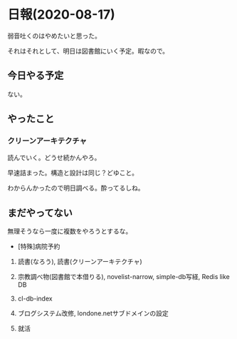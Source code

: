 # 日報(2020-08-17)

弱音吐くのはやめたいと思った。

それはそれとして、明日は図書館にいく予定。暇なので。

## 今日やる予定

ない。

## やったこと

### クリーンアーキテクチャ

読んでいく。どうせ続かんやろ。

早速詰まった。構造と設計は同じ？どゆこと。

わからんかったので明日調べる。酔ってるしね。

## まだやってない

無理そうなら一度に複数をやろうとするな。

* [特殊]病院予約

1. 読書(なろう), 読書(クリーンアーキテクチャ)

2. 宗教調べ物(図書館で本借りる), novelist-narrow, simple-db写経, Redis like DB

3. cl-db-index

4. ブログシステム改修, londone.netサブドメインの設定

5. 就活
